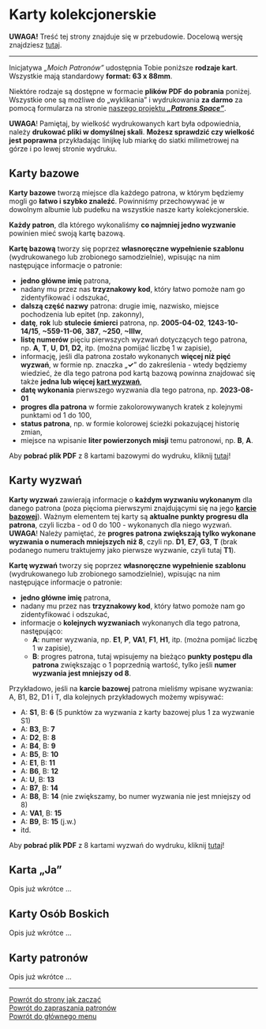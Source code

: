 # Karty kolekcjonerskie
**UWAGA!** Treść tej strony znajduje się w przebudowie. Docelową wersję znajdziesz [tutaj](nowy_index.md).

---
Inicjatywa _„Moich Patronów”_ udostępnia Tobie poniższe **rodzaje kart**. Wszystkie mają standardowy **format: 63 x 88mm**.

Niektóre rodzaje są dostępne w formacie **plików PDF do pobrania** poniżej. Wszystkie one są możliwe do „wyklikania” i wydrukowania **za darmo** za pomocą formularza na stronie [naszego projektu **_„Patrons Space”_**](https://pl.patrons.space/cards).

**UWAGA**! Pamiętaj, by wielkość wydrukowanych kart była odpowiednia, należy **drukować pliki w domyślnej skali**. **Możesz sprawdzić czy wielkość jest poprawna** przykładając linijkę lub miarkę do siatki milimetrowej na górze i po lewej stronie wydruku.

## <span id="karty-kolekcjonerskie-karty-bazowe">Karty bazowe</span>
**Karty bazowe** tworzą miejsce dla każdego patrona, w którym będziemy mogli go **łatwo i szybko znaleźć**. Powinniśmy przechowywać je w dowolnym albumie lub pudełku na wszystkie nasze karty kolekcjonerskie.

**Każdy patron**, dla którego wykonaliśmy **co najmniej jedno wyzwanie** powinien mieć swoją kartę bazową.

**Kartę bazową** tworzy się poprzez **własnoręczne wypełnienie szablonu** (wydrukowanego lub zrobionego samodzielnie), wpisując na nim następujące informacje o patronie:
- **jedno główne imię** patrona,
- nadany mu przez nas **trzyznakowy kod**, który łatwo pomoże nam go zidentyfikować i odszukać,
- **dalszą część nazwy** patrona: drugie imię, nazwisko, miejsce pochodzenia lub epitet (np. zakonny),
- **datę**, **rok** lub **stulecie** **śmierci** patrona, np. **2005-04-02**, **1243-10-14/15**, **~559-11-06**, **387**, **~250**, **~IIIw**,
- **listę numerów** pięciu pierwszych wyzwań dotyczących tego patrona, np. **A**, **T**, **U**, **D1**, **D2**, itp. (można pomijać liczbę 1 w zapisie),
- informację, jeśli dla patrona zostało wykonanych **więcej niż pięć wyzwań**, w formie np. znaczka „**✓**” do zakreślenia - wtedy będziemy wiedzieć, że dla tego patrona pod kartą bazową powinna znajdować się także **jedna lub więcej [kart wyzwań](karty_kolekcjonerskie_ex.md#karty-kolekcjonerskie-karty-wyzwan)**,
- **datę wykonania** pierwszego wyzwania dla tego patrona, np. **2023-08-01**
- **progres dla patrona** w formie zakolorowywanych kratek z kolejnymi punktami od 1 do 100,
- **status patrona**, np. w formie kolorowej ścieżki pokazującej historię zmian,
- miejsce na wpisanie **liter powierzonych misji** temu patronowi, np. **B**, **A**.

Aby **pobrać plik PDF** z 8 kartami bazowymi do wydruku, kliknij [tutaj](/pl/pdf/karty_bazowe.pdf)!

## <span id="karty-kolekcjonerskie-karty-wyzwan">Karty wyzwań</span>
**Karty wyzwań** zawierają informacje o **każdym wyzwaniu wykonanym** dla danego patrona (poza pięcioma pierwszymi znajdującymi się na jego **[karcie bazowej](karty_kolekcjonerskie_ex.md#karty-kolekcjonerskie-karty-bazowe)**). Ważnym elementem tej karty są **aktualne punkty progresu dla patrona**, czyli liczba - od 0 do 100 - wykonanych dla niego wyzwań. **UWAGA**! Należy pamiętać, że **progres patrona zwiększają tylko wykonane wyzwania o numerach mniejszych niż 8**, czyli np. **D1**, **E7**, **G3**, **T** (brak podanego numeru traktujemy jako pierwsze wyzwanie, czyli tutaj **T1**).

**Kartę wyzwań** tworzy się poprzez **własnoręczne wypełnienie szablonu** (wydrukowanego lub zrobionego samodzielnie), wpisując na nim następujące informacje o patronie:
- **jedno główne imię** patrona,
- nadany mu przez nas **trzyznakowy kod**, który łatwo pomoże nam go zidentyfikować i odszukać,
- informacje o **kolejnych wyzwaniach** wykonanych dla tego patrona, następująco:
  - **A**: numer wyzwania, np. **E1**, **P**, **VA1**, **F1**, **H1**, itp. (można pomijać liczbę 1 w zapisie),
  - **B**: progres patrona, tutaj wpisujemy na bieżąco **punkty postępu dla patrona** zwiększając o 1 poprzednią wartość, tylko jeśli **numer wyzwania jest mniejszy od 8**.

Przykładowo, jeśli na **karcie bazowej** patrona mieliśmy wpisane wyzwania: A, B1, B2, D1 i T, dla kolejnych przykładowych możemy wpisywać:
- A: **S1**, B: **6** (5 punktów za wyzwania z karty bazowej plus 1 za wyzwanie S1)
- A: **B3**, B: **7**
- A: **D2**, B: **8**
- A: **B4**, B: **9**
- A: **B5**, B: **10**
- A: **E1**, B: **11**
- A: **B6**, B: **12**
- A: **U**, B: **13**
- A: **B7**, B: **14**
- A: **B8**, B: **14** (nie zwiększamy, bo numer wyzwania nie jest mniejszy od 8)
- A: **VA1**, B: **15**
- A: **B9**, B: **15** (j.w.)
- itd.

Aby **pobrać plik PDF** z 8 kartami wyzwań do wydruku, kliknij [tutaj](/pl/pdf/karty_wyzwan.pdf)!
## <span id="karty-kolekcjonerskie-karta-ja">Karta „Ja”</span>
Opis już wkrótce ...
## <span id="karty-kolekcjonerskie-karty-osob-boskich">Karty Osób Boskich</span>
Opis już wkrótce ...
## <span id="karty-kolekcjonerskie-karty-patronow">Karty patronów</span>
Opis już wkrótce ...

---
[Powrót do strony jak zacząć](jak_zaczac_ex.md#jak-zaczac-wlasna-kolekcja-kart)  
[Powrót do zapraszania patronów](jak_zapraszac_patronow_ex.md)  
[Powrót do głównego menu](index_ex.md)
